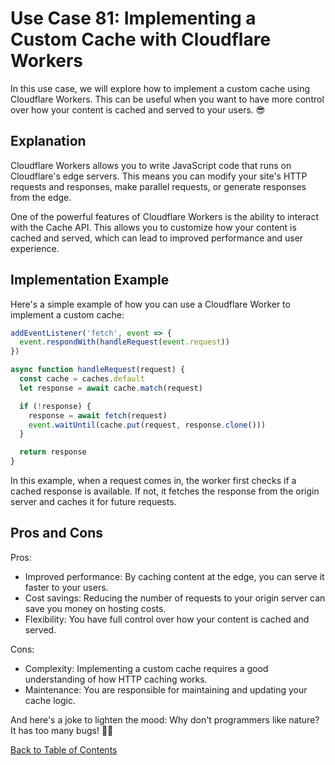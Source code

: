 # Use Case 81: Implementing a Custom Cache with Cloudflare Workers

In this use case, we will explore how to implement a custom cache using Cloudflare Workers. This can be useful when you want to have more control over how your content is cached and served to your users. 😎

## Explanation

Cloudflare Workers allows you to write JavaScript code that runs on Cloudflare's edge servers. This means you can modify your site's HTTP requests and responses, make parallel requests, or generate responses from the edge.

One of the powerful features of Cloudflare Workers is the ability to interact with the Cache API. This allows you to customize how your content is cached and served, which can lead to improved performance and user experience.

## Implementation Example

Here's a simple example of how you can use a Cloudflare Worker to implement a custom cache:

```javascript
addEventListener('fetch', event => {
  event.respondWith(handleRequest(event.request))
})

async function handleRequest(request) {
  const cache = caches.default
  let response = await cache.match(request)

  if (!response) {
    response = await fetch(request)
    event.waitUntil(cache.put(request, response.clone()))
  }

  return response
}
```

In this example, when a request comes in, the worker first checks if a cached response is available. If not, it fetches the response from the origin server and caches it for future requests.

## Pros and Cons

Pros:
- Improved performance: By caching content at the edge, you can serve it faster to your users.
- Cost savings: Reducing the number of requests to your origin server can save you money on hosting costs.
- Flexibility: You have full control over how your content is cached and served.

Cons:
- Complexity: Implementing a custom cache requires a good understanding of how HTTP caching works.
- Maintenance: You are responsible for maintaining and updating your cache logic.

And here's a joke to lighten the mood: Why don't programmers like nature? It has too many bugs! 🐛😂

[Back to Table of Contents](../table_of_contents.md)